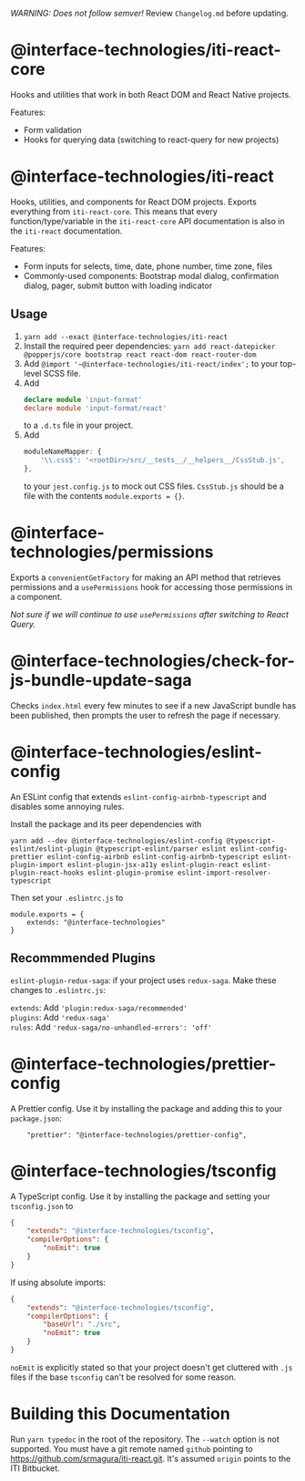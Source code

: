_WARNING: Does not follow semver!_ Review `Changelog.md` before updating.

# @interface-technologies/iti-react-core

Hooks and utilities that work in both React DOM and React Native projects.

Features:

-   Form validation
-   Hooks for querying data (switching to react-query for new projects)

# @interface-technologies/iti-react

Hooks, utilities, and components for React DOM projects. Exports everything from `iti-react-core`. This means that every function/type/variable in the `iti-react-core` API documentation is also in the `iti-react` documentation.

Features:

-   Form inputs for selects, time, date, phone number, time zone, files
-   Commonly-used components: Bootstrap modal dialog, confirmation dialog, pager, submit button with loading indicator

## Usage

1.  `yarn add --exact @interface-technologies/iti-react`
2.  Install the required peer dependencies: `yarn add react-datepicker @popperjs/core bootstrap react react-dom react-router-dom`
3.  Add `@import '~@interface-technologies/iti-react/index';` to your top-level SCSS file.
4.  Add
    ```ts
    declare module 'input-format'
    declare module 'input-format/react'
    ```
    to a `.d.ts` file in your project.
5.  Add
    ```ts
    moduleNameMapper: {
        '\\.css$': '<rootDir>/src/__tests__/__helpers__/CssStub.js',
    },
    ```
    to your `jest.config.js` to mock out CSS files. `CssStub.js` should be a file with the contents `module.exports = {}`.

# @interface-technologies/permissions

Exports a `convenientGetFactory` for making an API method that retrieves permissions and a `usePermissions` hook for accessing those permissions in a component.

_Not sure if we will continue to use `usePermissions` after switching to React Query._

# @interface-technologies/check-for-js-bundle-update-saga

Checks `index.html` every few minutes to see if a new JavaScript bundle has been published, then prompts the user to refresh the page if necessary.

# @interface-technologies/eslint-config

An ESLint config that extends `eslint-config-airbnb-typescript` and disables some annoying rules.

Install the package and its peer dependencies with

```
yarn add --dev @interface-technologies/eslint-config @typescript-eslint/eslint-plugin @typescript-eslint/parser eslint eslint-config-prettier eslint-config-airbnb eslint-config-airbnb-typescript eslint-plugin-import eslint-plugin-jsx-a11y eslint-plugin-react eslint-plugin-react-hooks eslint-plugin-promise eslint-import-resolver-typescript
```

Then set your `.eslintrc.js` to

```
module.exports = {
    extends: "@interface-technologies"
}
```

## Recommmended Plugins

`eslint-plugin-redux-saga`: if your project uses `redux-saga`. Make these changes to `.eslintrc.js`:

`extends`: Add `'plugin:redux-saga/recommended'`  
`plugins`: Add `'redux-saga'`  
`rules`: Add `'redux-saga/no-unhandled-errors': 'off'`

# @interface-technologies/prettier-config

A Prettier config. Use it by installing the package and adding this to your `package.json`:

```
    "prettier": "@interface-technologies/prettier-config",
```

# @interface-technologies/tsconfig

A TypeScript config. Use it by installing the package and setting your `tsconfig.json` to

```json
{
    "extends": "@interface-technologies/tsconfig",
    "compilerOptions": {
        "noEmit": true
    }
}
```

If using absolute imports:

```json
{
    "extends": "@interface-technologies/tsconfig",
    "compilerOptions": {
        "baseUrl": "./src",
        "noEmit": true
    }
}
```

`noEmit` is explicitly stated so that your project doesn't get cluttered with `.js` files if the base `tsconfig` can't be resolved for some reason.

# Building this Documentation

Run `yarn typedoc` in the root of the repository. The `--watch` option is not supported. You must have a git remote named `github` pointing to https://github.com/srmagura/iti-react.git. It's assumed `origin` points to the ITI Bitbucket.

